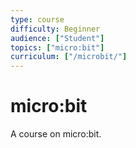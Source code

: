 ```yaml
---
type: course
difficulty: Beginner
audience: ["Student"]
topics: ["micro:bit"]
curriculum: ["/microbit/"]
---
```


# micro:bit
A course on micro:bit.
